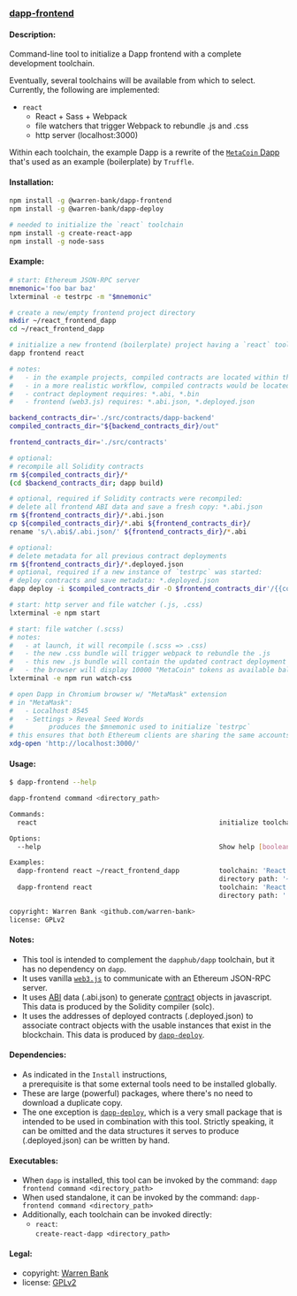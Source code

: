 ### [dapp-frontend](https://github.com/warren-bank/dapp-frontend)

#### Description:

Command-line tool to initialize a Dapp frontend with a complete development toolchain.

Eventually, several toolchains will be available from which to select.
Currently, the following are implemented:
* `react`
  * React + Sass + Webpack
  * file watchers that trigger Webpack to rebundle .js and .css
  * http server (localhost:3000)

Within each toolchain, the example Dapp is a rewrite of the [`MetaCoin` Dapp](https://github.com/trufflesuite/truffle-init-webpack) that's used as an example (boilerplate) by `Truffle`.

#### Installation:

```bash
npm install -g @warren-bank/dapp-frontend
npm install -g @warren-bank/dapp-deploy

# needed to initialize the `react` toolchain
npm install -g create-react-app
npm install -g node-sass
```

#### Example:

```bash
# start: Ethereum JSON-RPC server
mnemonic='foo bar baz'
lxterminal -e testrpc -m "$mnemonic"

# create a new/empty frontend project directory
mkdir ~/react_frontend_dapp
cd ~/react_frontend_dapp

# initialize a new frontend (boilerplate) project having a `react` toolchain
dapp frontend react

# notes:
#   - in the example projects, compiled contracts are located within the frontend dapp workspace.
#   - in a more realistic workflow, compiled contracts would be located in `@dapphub/dapp` project workspace (./out) separate from the frontend
#   - contract deployment requires: *.abi, *.bin
#   - frontend (web3.js) requires: *.abi.json, *.deployed.json

backend_contracts_dir='./src/contracts/dapp-backend'
compiled_contracts_dir="${backend_contracts_dir}/out"

frontend_contracts_dir='./src/contracts'

# optional:
# recompile all Solidity contracts
rm ${compiled_contracts_dir}/*
(cd $backend_contracts_dir; dapp build)

# optional, required if Solidity contracts were recompiled:
# delete all frontend ABI data and save a fresh copy: *.abi.json
rm ${frontend_contracts_dir}/*.abi.json
cp ${compiled_contracts_dir}/*.abi ${frontend_contracts_dir}/
rename 's/\.abi$/.abi.json/' ${frontend_contracts_dir}/*.abi

# optional:
# delete metadata for all previous contract deployments
rm ${frontend_contracts_dir}/*.deployed.json
# optional, required if a new instance of `testrpc` was started:
# deploy contracts and save metadata: *.deployed.json
dapp deploy -i $compiled_contracts_dir -O $frontend_contracts_dir'/{{contract}}.deployed.json'

# start: http server and file watcher (.js, .css)
lxterminal -e npm start

# start: file watcher (.scss)
# notes:
#   - at launch, it will recompile (.scss => .css)
#   - the new .css bundle will trigger webpack to rebundle the .js
#   - this new .js bundle will contain the updated contract deployment addresses
#   - the browser will display 10000 "MetaCoin" tokens as available balance (in account index #0)
lxterminal -e npm run watch-css

# open Dapp in Chromium browser w/ "MetaMask" extension
# in "MetaMask":
#   - Localhost 8545
#   - Settings > Reveal Seed Words
#         produces the $mnemonic used to initialize `testrpc`
# this ensures that both Ethereum clients are sharing the same accounts (on the same blockchain)
xdg-open 'http://localhost:3000/'
```

#### Usage:

```bash
$ dapp-frontend --help

dapp-frontend command <directory_path>

Commands:
  react                                              initialize toolchain: 'React'

Options:
  --help                                             Show help [boolean]

Examples:
  dapp-frontend react ~/react_frontend_dapp          toolchain: 'React'
                                                     directory path: '~/react_frontend_dapp'
  dapp-frontend react                                toolchain: 'React'
                                                     directory path: '.'

copyright: Warren Bank <github.com/warren-bank>
license: GPLv2
```

#### Notes:

* This tool is intended to complement the `dapphub/dapp` toolchain, but it has no dependency on `dapp`.
* It uses vanilla [`web3.js`](https://github.com/ethereum/web3.js/) to communicate with an Ethereum JSON-RPC server.
* It uses [ABI](https://github.com/ethereum/wiki/wiki/Ethereum-Contract-ABI) data (.abi.json) to generate [contract](https://github.com/ethereum/wiki/wiki/JavaScript-API#web3ethcontract) objects in javascript. This data is produced by the Solidity compiler (solc).
* It uses the addresses of deployed contracts (.deployed.json) to associate contract objects with the usable instances that exist in the blockchain. This data is produced by [`dapp-deploy`](https://github.com/warren-bank/dapp-deploy).

#### Dependencies:

* As indicated in the `Install` instructions,<br>
  a prerequisite is that some external tools need to be installed globally.
* These are large (powerful) packages, where there's no need to download a duplicate copy.
* The one exception is [`dapp-deploy`](https://github.com/warren-bank/dapp-deploy), which is a very small package that is intended to be used in combination with this tool. Strictly speaking, it can be omitted and the data structures it serves to produce (.deployed.json) can be written by hand.

#### Executables:

* When `dapp` is installed, this tool can be invoked by the command: `dapp frontend command <directory_path>`
* When used standalone, it can be invoked by the command: `dapp-frontend command <directory_path>`
* Additionally, each toolchain can be invoked directly:
  * `react`:<br>`create-react-dapp <directory_path>`

#### Legal:

* copyright: [Warren Bank](https://github.com/warren-bank)
* license: [GPLv2](https://www.gnu.org/licenses/old-licenses/gpl-2.0.txt)
